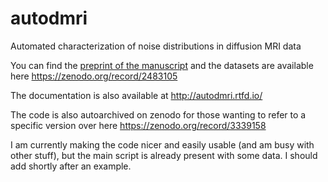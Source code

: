 # autodmri

Automated characterization of noise distributions in diffusion MRI data

You can find the [preprint of the manuscript](https://doi.org/10.1101/686436)
and the datasets are available here https://zenodo.org/record/2483105

The documentation is also available at http://autodmri.rtfd.io/

The code is also autoarchived on zenodo for those wanting to refer to a specific version over here https://zenodo.org/record/3339158

I am currently making the code nicer and easily usable (and am busy with other stuff), but the main script is already present with some data.
I should add shortly after an example.
